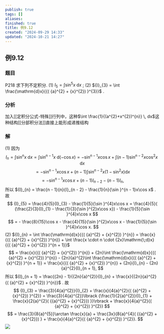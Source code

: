 ```yaml
---
publish: true
tags: []
aliases: 
finished: true
title: 例9.12
created: "2024-09-29 14:33"
updated: "2024-10-21 14:27"
---
```

## 例9.12
### 题目
P218 求下列不定积分.
(1) ${I}_{5} = \int {\sin }^{5}x\mathrm{\;d}x$ ;
(2) ${I}_{3} = \int \frac{\mathrm{d}x}{{( {a}^{2} + {x}^{2}) }^{3}}$ .
### 分析
加入[[定积分公式-特殊]]行列中，这种$\int \frac{1}{(a^{2}+x^{2})^{n}} \, dx$这种结构[[分部积分法]]直接上能形成递推结构
### 解
(1) 因为
$$
{I}_{n} = \int {\sin }^{n}x\mathrm{\;d}x = \int {\sin }^{n - 1}x\mathrm{\;d}( {-\cos x}) = - {\sin }^{n - 1}x\cos x + \int ( {n - 1}) {\sin }^{n - 2}x{\cos }^{2}x\mathrm{\;d}x
$$
$$
= - {\sin }^{n - 1}x\cos x + ( {n - 1}) \int {\sin }^{n - 2}x( {1 - {\sin }^{2}x}) \mathrm{d}x
$$
$$
= - {\sin }^{n - 1}x\cos x + ( {n - 1}) {I}_{n - 2} - ( {n - 1}) {I}_{n},
$$
所以 ${I}_{n} = \frac{n - 1}{n}{I}_{n - 2} - \frac{1}{n}{\sin }^{n - 1}x\cos x$ . 
故
$$
{I}_{5} = \frac{4}{5}{I}_{3} - \frac{1}{5}{\sin }^{4}x\cos x = \frac{4}{5}( {\frac{2}{3}{I}_{1} - \frac{1}{3}{\sin }^{2}x\cos x}) - \frac{1}{5}{\sin }^{4}x\cos x
$$
$$
= - \frac{8}{15}\cos x - \frac{4}{15}{\sin }^{2}x\cos x - \frac{1}{5}{\sin }^{4}x\cos x.
$$
(2) ${I}_{n} = \int \frac{\mathrm{d}x}{{( {a}^{2} + {x}^{2}) }^{n}} = \frac{x}{{( {a}^{2} + {x}^{2}) }^{n}} + \int \frac{x \cdot n \cdot {2x}\mathrm{\;d}x}{{( {a}^{2} + {x}^{2}) }^{n + 1}}$
$$
= \frac{x}{{( {a}^{2} + {x}^{2}) }^{n}} + {2n}\int \frac{\mathrm{d}x}{{( {a}^{2} + {x}^{2}) }^{n}} - {2n}{a}^{2}\int \frac{\mathrm{d}x}{{( {a}^{2} + {x}^{2}) }^{n + 1}} = \frac{x}{{( {a}^{2} + {x}^{2}) }^{n}} + {2n}{I}_{n} - {2n}{a}^{2}{I}_{n + 1},
$$
所以 ${I}_{n + 1} = \frac{{2n} - 1}{{2n}{a}^{2}}{I}_{n} + \frac{x}{{2n}{a}^{2}{( {a}^{2} + {x}^{2}) }^{n}}$ .
故
$$
{I}_{3} = \frac{3}{4{a}^{2}}{I}_{2} + \frac{x}{4{a}^{2}{( {a}^{2} + {x}^{2}) }^{2}} = \frac{3}{4{a}^{2}}\lbrack {\frac{1}{2{a}^{2}}{I}_{1} + \frac{x}{2{a}^{2}( {{a}^{2} + {x}^{2}}) }}\rbrack + \frac{x}{4{a}^{2}{( {a}^{2} + {x}^{2}) }^{2}}
$$
$$
= \frac{3}{8{a}^{5}}\arctan \frac{x}{a} + \frac{3x}{8{a}^{4}( {{a}^{2} + {x}^{2}}) } + \frac{x}{4{a}^{2}{( {a}^{2} + {x}^{2}) }^{2}}.
$$
![](https://img.hwenyi.tech/202410212228861.webp)
